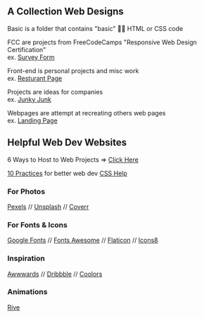  <h2>A Collection Web Designs</h2>

Basic is a folder that contains "basic" 🤷‍♂️ HTML or CSS code 

FCC are projects from FreeCodeCamps "Responsive Web Design Certification"  
ex. <a href="https://codepen.io/rhollings/full/poRaZQP">Survey Form</a>

Front-end is personal projects and misc work  
ex. <a href="https://codepen.io/rhollings/full/NWpzyNE">Resturant Page</a>

Projects are ideas for companies  
ex. <a href="https://github.com/rhollings/web_design/tree/main/projects/groovy">Junky Junk</a>

Webpages are attempt at recreating others web pages   
ex. <a href="https://codepen.io/rhollings/full/LYyXoBW">Landing Page</a>



<h2>Helpful Web Dev Websites</h2>

6 Ways to Host to Web Projects => <a href="https://blog.suhailkakar.com/6-ways-to-host-your-react-js-app-for-free">Click Here</a>

<a href="https://javascript.plainenglish.io/10-best-websites-for-practising-and-perfecting-front-end-development-56e382b2c0ac">10 Practices</a> for better web dev
<a href="https://web.dev/learn/css/" target="_blank">CSS Help</a>

<h3> For Photos</h3>
<a href="https://www.pexels.com/" target="_blank">Pexels</a> // 
<a href="https://unsplash.com/" target="_blank">Unsplash</a> //
<a href="https://coverr.co/" target="_blank">Coverr</a> 
 
<h3> For Fonts & Icons </h3>
<a href="https://fonts.google.com/" target="_blank">Google Fonts</a> //
<a href="https://fontawesome.com/v5.15/icons?d=gallery&p=2" target="_blank">Fonts Awesome</a> //
<a href="https://www.flaticon.com/" target="_blank">Flaticon</a> //
<a href="https://icons8.com/" target="_blank">Icons8</a>
 
<h3>Inspiration</h3>
<a href="https://www.awwwards.com/" target="_blank">Awwwards</a> //
<a href="https://dribbble.com/" target="_blank">Dribbble</a> //
<a href="https://coolors.co/palettes/trending" target="_blank">Coolors</a>
 
<h3>Animations</h3>
<a href="https://rive.app/" target="_blank">Rive</a>
